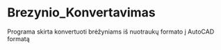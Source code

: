 # Brezynio_Konvertavimas
Programa skirta konvertuoti brėžyniams iš nuotraukų formato į AutoCAD formatą
